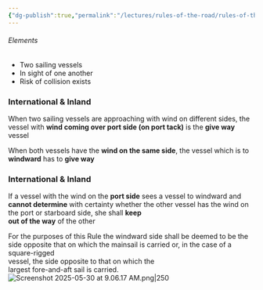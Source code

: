 ```yaml
---
{"dg-publish":true,"permalink":"/lectures/rules-of-the-road/rules-of-the-road-index/rule-12-sailing-vessels/","created":"2025-05-27T09:26:21.357-04:00","updated":"2025-05-30T11:15:59.924-04:00"}
---
```


###### Elements
- Two sailing vessels
- In sight of one another
- Risk of collision exists

### International & Inland
When two sailing vessels are approaching with wind on different sides, the vessel with **wind coming over port side (on port tack)** is the **give way** vessel

When both vessels have the **wind on the same side**, the vessel which is to **windward** has to **give way**

### International & Inland 
If a vessel with the wind on the **port side** sees a vessel to windward and **cannot determine** with certainty whether the other vessel has the wind on the port or starboard side, she shall **keep**  
**out of the way** of the other

For the purposes of this Rule the windward side shall be deemed to be the side opposite that on which the mainsail is carried or, in the case of a square-rigged  
vessel, the side opposite to that on which the  
largest fore-and-aft sail is carried.
![Screenshot 2025-05-30 at 9.06.17 AM.png|250](/img/user/attachments/Screenshot%202025-05-30%20at%209.06.17%20AM.png)